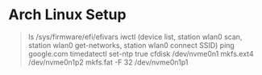 # Arch Linux Setup

> ls /sys/firmware/efi/efivars
> iwctl (device list, station wlan0 scan, station wlan0 get-networks, station wlan0 connect SSID)
> ping google.com
> timedatectl set-ntp true
> cfdisk /dev/nvme0n1
> mkfs.ext4 /dev/nvme0n1p2
> mkfs.fat -F 32 /dev/nvme0n1p1
